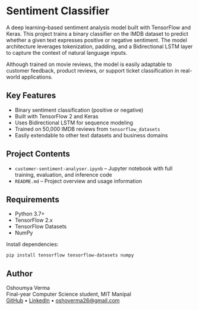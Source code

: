 # Sentiment Classifier

A deep learning–based sentiment analysis model built with TensorFlow and Keras. This project trains a binary classifier on the IMDB dataset to predict whether a given text expresses positive or negative sentiment. The model architecture leverages tokenization, padding, and a Bidirectional LSTM layer to capture the context of natural language inputs.

Although trained on movie reviews, the model is easily adaptable to customer feedback, product reviews, or support ticket classification in real-world applications.

## Key Features

- Binary sentiment classification (positive or negative)
- Built with TensorFlow 2 and Keras
- Uses Bidirectional LSTM for sequence modeling
- Trained on 50,000 IMDB reviews from `tensorflow_datasets`
- Easily extendable to other text datasets and business domains

## Project Contents

- `customer-sentiment-analyser.ipynb` – Jupyter notebook with full training, evaluation, and inference code
- `README.md` – Project overview and usage information

## Requirements

- Python 3.7+
- TensorFlow 2.x
- TensorFlow Datasets
- NumPy

Install dependencies:

```
pip install tensorflow tensorflow-datasets numpy
```

## Author

Oshoumya Verma  
Final-year Computer Science student, MIT Manipal  
[GitHub](https://github.com/oshov) • [LinkedIn](www.linkedin.com/in/osho-verma) • oshoverma26@gmail.com
